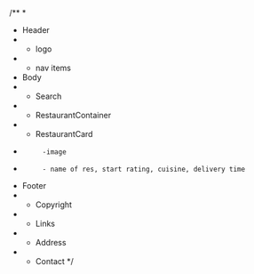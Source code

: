 /**
 * 
 * Header 
 *  - logo
 *  - nav items 
 * Body
 *  - Search
 *  - RestaurantContainer
 *    - RestaurantCard
 *          -image
 *          - name of res, start rating, cuisine, delivery time
 * Footer
 *  - Copyright 
 *  - Links 
 *  - Address
 *  - Contact
 */